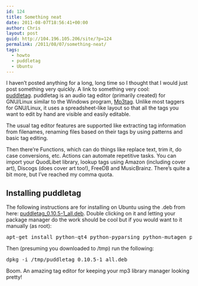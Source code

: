 ```yaml
---
id: 124
title: Something neat
date: 2011-08-07T18:56:41+00:00
author: Chris
layout: post
guid: http://104.196.105.206/site/?p=124
permalink: /2011/08/07/something-neat/
tags:
  - howto
  - puddletag
  - Ubuntu
---
```

I haven&#8217;t posted anything for a long, long time so I thought that I would just post something very quickly. A link to something very cool: <a href="http://puddletag.sourceforge.net/" target="_blank">puddletag</a>. puddletag is an audio tag editor (primarily created) for GNU/Linux similar to the Windows program, [Mp3tag](http://www.mp3tag.de/). Unlike most taggers for GNU/Linux, it uses a spreadsheet-like layout so that all the tags you want to edit by hand are visible and easily editable.

<!--more-->The usual tag editor features are supported like extracting tag information from filenames, renaming files based on their tags by using patterns and basic tag editing.

Then there’re Functions, which can do things like replace text, trim it, do case conversions, etc. Actions can automate repetitive tasks. You can import your QuodLibet library, lookup tags using Amazon (including cover art), Discogs (does cover art too!), FreeDB and MusicBrainz. There’s quite a bit more, but I’ve reached my comma quota.

## Installing puddletag

The following instructions are for installing on Ubuntu using the .deb from here: [puddletag\_0.10.5-1\_all.deb](http://sourceforge.net/projects/puddletag/files/puddletag_0.10.6-1_all.deb). Double clicking on it and letting your package manager do the work should be cool but if you would want to it manually (as root):

<div>
  <pre lang="bash">apt-get install python-qt4 python-pyparsing python-mutagen python-configobj python-musicbrainz2</pre>
</div>

<div>
  Then (presuming you downloaded to /tmp) run the following:
</div>

<div>
  <div>
    <pre lang="bash">dpkg -i /tmp/puddletag_0.10.5-1_all.deb</pre>
  </div>
  
  <div>
    Boom. An amazing tag editor for keeping your mp3 library manager looking pretty!
  </div>
</div>